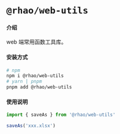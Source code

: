 # `@rhao/web-utils`

#### 介绍

web 端常用函数工具库。

#### 安装方式

```bash
# npm
npm i @rhao/web-utils
# yarn | pnpm
pnpm add @rhao/web-utils
```

#### 使用说明

```js
import { saveAs } from '@rhao/web-utils'

saveAs('xxx.xlsx')
```
